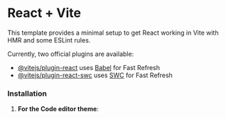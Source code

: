 # React + Vite

This template provides a minimal setup to get React working in Vite with HMR and some ESLint rules.
 
Currently, two official plugins are available: 

- [@vitejs/plugin-react](https://github.com/vitejs/vite-plugin-react/blob/main/packages/plugin-react/README.md) uses [Babel](https://babeljs.io/) for Fast Refresh
- [@vitejs/plugin-react-swc](https://github.com/vitejs/vite-plugin-react-swc) uses [SWC](https://swc.rs/) for Fast Refresh

  
   
### Installation
 
1. **For the Code editor theme**:

   ```bash
    

